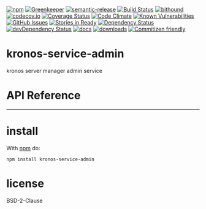 [![npm](https://img.shields.io/npm/v/kronos-service-admin.svg)](https://www.npmjs.com/package/kronos-service-admin)
[![Greenkeeper](https://badges.greenkeeper.io/Kronos-Integration/kronos-service-admin)](https://greenkeeper.io/)
[![semantic-release](https://img.shields.io/badge/%20%20%F0%9F%93%A6%F0%9F%9A%80-semantic--release-e10079.svg)](https://github.com/Kronos-Integration/kronos-service-admin)
[![Build Status](https://secure.travis-ci.org/Kronos-Integration/kronos-service-admin.png)](http://travis-ci.org/Kronos-Integration/kronos-service-admin)
[![bithound](https://www.bithound.io/github/Kronos-Integration/kronos-service-admin/badges/score.svg)](https://www.bithound.io/github/Kronos-Integration/kronos-service-admin)
[![codecov.io](http://codecov.io/github/Kronos-Integration/kronos-service-admin/coverage.svg?branch=master)](http://codecov.io/github/Kronos-Integration/kronos-service-admin?branch=master)
[![Coverage Status](https://coveralls.io/repos/Kronos-Integration/kronos-service-admin/badge.svg)](https://coveralls.io/r/Kronos-Integration/kronos-service-admin)
[![Code Climate](https://codeclimate.com/github/Kronos-Integration/kronos-service-admin/badges/gpa.svg)](https://codeclimate.com/github/Kronos-Integration/kronos-service-admin)
[![Known Vulnerabilities](https://snyk.io/test/github/Kronos-Integration/kronos-service-admin/badge.svg)](https://snyk.io/test/github/Kronos-Integration/kronos-service-admin)
[![GitHub Issues](https://img.shields.io/github/issues/Kronos-Integration/kronos-service-admin.svg?style=flat-square)](https://github.com/Kronos-Integration/kronos-service-admin/issues)
[![Stories in Ready](https://badge.waffle.io/Kronos-Integration/kronos-service-admin.svg?label=ready&title=Ready)](http://waffle.io/Kronos-Integration/kronos-service-admin)
[![Dependency Status](https://david-dm.org/Kronos-Integration/kronos-service-admin.svg)](https://david-dm.org/Kronos-Integration/kronos-service-admin)
[![devDependency Status](https://david-dm.org/Kronos-Integration/kronos-service-admin/dev-status.svg)](https://david-dm.org/Kronos-Integration/kronos-service-admin#info=devDependencies)
[![docs](http://inch-ci.org/github/Kronos-Integration/kronos-service-admin.svg?branch=master)](http://inch-ci.org/github/Kronos-Integration/kronos-service-admin)
[![downloads](http://img.shields.io/npm/dm/kronos-service-admin.svg?style=flat-square)](https://npmjs.org/package/kronos-service-admin)
[![Commitizen friendly](https://img.shields.io/badge/commitizen-friendly-brightgreen.svg)](http://commitizen.github.io/cz-cli/)

kronos-service-admin
=====
kronos server manager admin service

# API Reference

* * *


install
=======

With [npm](http://npmjs.org) do:

```shell
npm install kronos-service-admin
```

license
=======

BSD-2-Clause
